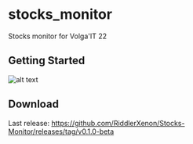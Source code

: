 # stocks_monitor

Stocks monitor for Volga'IT 22

## Getting Started

![alt text](https://dl.uploadgram.me/623f2b4b8dfb2h?raw)

## Download

Last release: https://github.com/RiddlerXenon/Stocks-Monitor/releases/tag/v0.1.0-beta
